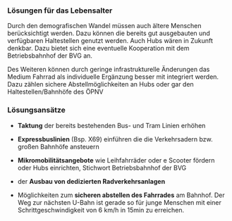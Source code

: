 ### Lösungen für das Lebensalter

Durch den demografischen Wandel müssen auch ältere Menschen berücksichtigt werden. Dazu können die bereits gut ausgebauten und verfügbaren Haltestellen genutzt werden. Auch Hubs wären in Zukunft denkbar. Dazu bietet sich eine eventuelle Kooperation mit dem Betriebsbahnhof der BVG an.

Des Weiteren können durch geringe infrastrukturelle Änderungen das Medium Fahrrad als individuelle Ergänzung besser mit integriert werden. Dazu zählen sichere Abstellmöglichkeiten an Hubs oder gar den Haltestellen/Bahnhöfe des ÖPNV

### Lösungsansätze 
* **Taktung** der bereits bestehenden Bus- und Tram Linien erhöhen 

* **Expressbuslinien** (Bsp. X69) einführen die die Verkehrsadern bzw. großen Bahnhöfe ansteuern

* **Mikromobilitätsangebote** wie Leihfahrräder oder e Scooter fördern oder Hubs einrichten, Stichwort Betriebsbahnhof der BVG

* der **Ausbau von dedizierten Radverkehrsanlagen** 

* Möglichkeiten zum **sicheren abstellen des Fahrrades** am Bahnhof. Der Weg zur nächsten U-Bahn ist gerade so für junge Menschen mit einer Schrittgeschwindigkeit von 6 km/h in 15min zu erreichen.